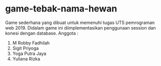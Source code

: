 # game-tebak-nama-hewan
Game sederhana yang dibuat untuk memenuhi tugas UTS pemrograman web 2019. Didalam game ini diimplementasikan penggunaan session dan konesi dengan database.
Anggota :
1. M Robby Fadhilah
2. Sigit Priyoga
3. Yoga Putra Jaya
4. Yuliana Rizka
